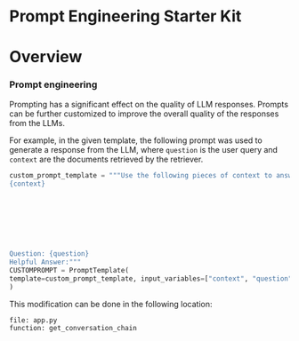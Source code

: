 

Prompt Engineering Starter Kit
======================

# Overview

### Prompt engineering

Prompting has a significant effect on the quality of LLM responses. Prompts can be further customized to improve the overall quality of the responses from the LLMs. 

For example, in the given template, the following prompt was used to generate a response from the LLM, where ```question``` is the user query and ```context``` are the documents retrieved by the retriever.
```python
custom_prompt_template = """Use the following pieces of context to answer the question at the end. If the answer to the question cannot be extracted from given CONTEXT than say I do not have information regarding this.
{context}








Question: {question}
Helpful Answer:"""
CUSTOMPROMPT = PromptTemplate(
template=custom_prompt_template, input_variables=["context", "question"]
)
```


This modification can be done in the following location:
```
file: app.py
function: get_conversation_chain
```




